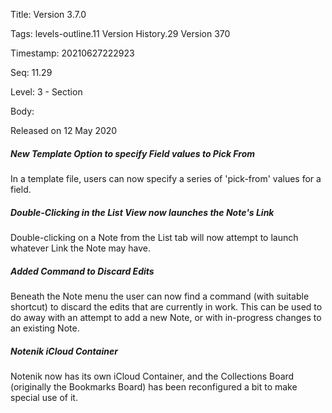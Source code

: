 Title:  Version 3.7.0

Tags:   levels-outline.11 Version History.29 Version 370

Timestamp: 20210627222923

Seq:    11.29

Level:  3 - Section

Body: 

Released on 12 May 2020
 
##### New Template Option to specify Field values to Pick From

In a template file, users can now specify a series of 'pick-from' values for a field. 

 
##### Double-Clicking in the List View now launches the Note's Link

Double-clicking on a Note from the List tab will now attempt to launch whatever Link the Note may have. 

 
##### Added Command to Discard Edits

Beneath the Note menu the user can now find a command (with suitable shortcut) to discard the edits that are currently in work. This can be used to do away with an attempt to add a new Note, or with in-progress changes to an existing Note. 

 
##### Notenik iCloud Container

Notenik now has its own iCloud Container, and the Collections Board (originally the Bookmarks Board) has been reconfigured a bit to make special use of it.
